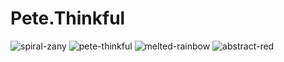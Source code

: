 # Pete.Thinkful
![spiral-zany](https://user-images.githubusercontent.com/117685911/203143822-fa59856c-0556-470a-b67e-59d5ed2bfb06.png)
![pete-thinkful](https://user-images.githubusercontent.com/117685911/203143828-b4dc7905-ae78-4507-842f-e8e2605e9cf8.png)
![melted-rainbow](https://user-images.githubusercontent.com/117685911/203143833-ef29279a-f377-41c4-bee4-6df13f3fb3cd.png)
![abstract-red](https://user-images.githubusercontent.com/117685911/203143842-6f1ed0cd-991a-4c68-b22c-2c7cb023f6df.png)
